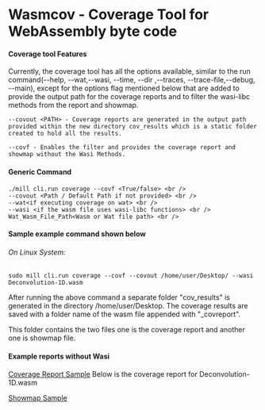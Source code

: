 # Wasmcov - Coverage Tool for WebAssembly byte code

#### Coverage tool Features

Currently, the coverage tool has all the options available, similar to the run command(--help, --wat,--wasi, --time, --dir ,--traces, --trace-file,--debug, --main), except for the options flag mentioned below that are added to provide the output path for the coverage reports and to filter the wasi-libc methods from the report and showmap.  
```
--covout <PATH> - Coverage reports are generated in the output path provided within the new directory cov_results which is a static folder created to hold all the results.

--covf - Enables the filter and provides the coverage report and showmap without the Wasi Methods.
```
#### Generic Command
```
./mill cli.run coverage --covf <True/false> <br /> 
--covout <Path / Default Path if not provided> <br /> 
--wat<if executing coverage on wat> <br /> 
--wasi <if the wasm file uses wasi-libc functions> <br /> 
Wat_Wasm_File_Path<Wasm or Wat file path> <br /> 
```
#### Sample example command shown below

###### On Linux System:
```
sudo mill cli.run coverage --covf --covout /home/user/Desktop/ --wasi Deconvolution-1D.wasm
```
After running the above command a separate folder "cov_results" is generated in the directory /home/user/Desktop. The coverage results are saved with a folder name of the wasm file appended with "_covreport". 

This folder contains the two files one is the coverage report and another one is showmap file.

#### Example reports without Wasi

[Coverage Report Sample](https://github.com/tareq97/swam/blob/feature/opt-in/optin/src/swam/optin/coverage/sample-reports/Deconvolution-1D.ic.csv)
Below is the coverage report for Deconvolution-1D.wasm

[Showmap Sample](https://github.com/tareq97/swam/blob/feature/opt-in/optin/src/swam/optin/coverage/sample-reports/Deconvolution-1D.showmap.txt)
